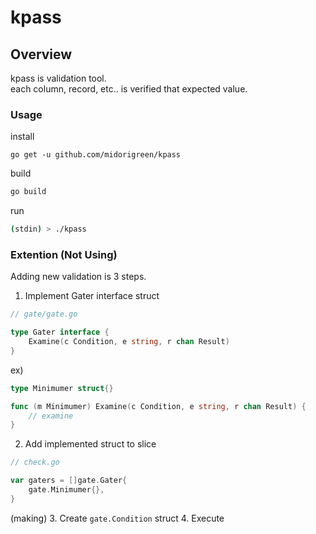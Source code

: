 # kpass

## Overview
kpass is validation tool.  
each column, record, etc.. is verified that expected value.  

### Usage
install
```
go get -u github.com/midorigreen/kpass
```

build
```sh
go build
```

run
```sh
(stdin) > ./kpass
```

### Extention (Not Using)
Adding new validation is 3 steps.

1. Implement Gater interface struct
```go
// gate/gate.go

type Gater interface {
	Examine(c Condition, e string, r chan Result)
}
```

ex)
```go
type Minimumer struct{}

func (m Minimumer) Examine(c Condition, e string, r chan Result) {
	// examine
}
```

2. Add implemented struct to slice
```go
// check.go

var gaters = []gate.Gater{
	gate.Minimumer{},
}
```

(making)
3. Create `gate.Condition` struct
4. Execute
